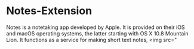 # Notes-Extension
Notes is a notetaking app developed by Apple. It is provided on their iOS and macOS operating systems, the latter starting with OS X 10.8 Mountain Lion. It functions as a service for making short text notes, 
<img src="
